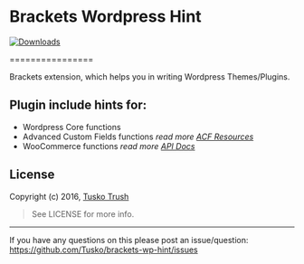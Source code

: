Brackets Wordpress Hint
================

[![Downloads](https://badges.ml/brackets-wp-functions-hint/total.svg)](https://brackets-extension-badges.github.io#brackets-wp-functions-hint)

================

Brackets extension, which helps you in writing Wordpress Themes/Plugins.

## Plugin include hints for:
- Wordpress Core functions
- Advanced Custom Fields functions *read more [ACF Resources](http://www.advancedcustomfields.com/resources/)*
- WooCommerce functions *read more [API Docs](https://docs.woothemes.com/wc-apidocs/)*

## License

Copyright (c) 2016, [Tusko Trush](https://frontend.im/?github "Tusko Trush")

> See LICENSE for more info.

---------------
If you have any questions on this please post an issue/question: https://github.com/Tusko/brackets-wp-hint/issues